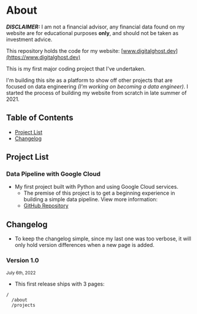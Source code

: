 # About
***DISCLAIMER:*** I am not a financial advisor, any financial data found on my website are for educational purposes **only**, and should not be taken as investment advice.

This repository holds the code for my website: [www.digitalghost.dev](https://www.digitalghost.dev)

This is my first major coding project that I've undertaken.

I'm building this site as a platform to show off other projects that are focused on data engineering *(I'm working on becoming a data engineer)*. I started the process of building my website from scratch in late summer of 2021.

## Table of Contents
* [Project List](#project-list)
* [Changelog](#changelog)

## Project List
### Data Pipeline with Google Cloud
* My first project built with Python and using Google Cloud services.
  * The premise of this project is to get a beginning experience in building a simple data pipeline. View more information:
  * [GitHub Repository](https://github.com/digitalghost-dev/data-pipeline)

## Changelog
* To keep the changelog simple, since my last one was too verbose, it will only hold version differences when a new page is added.

### Version 1.0
<sup>July 6th, 2022</sup>

* This first release ships with 3 pages:
```  
/
  /about
  /projects
```
